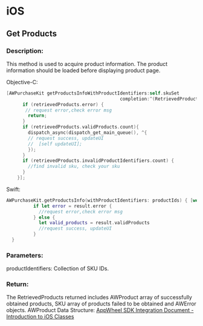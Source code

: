 # iOS

## Get Products
### Description:
 This method is used to acquire product information. The product information should be loaded before displaying product page.

Objective-C:

```Objective-C 
[AWPurchaseKit getProductsInfoWithProductIdentifiers:self.skuSet 
                                          completion:^(RetrievedProducts * _Nonnull retrievedProducts) {
      if (retrievedProducts.error) {
       // request error,check error msg
        return;
      }
      if (retrievedProducts.validProducts.count){
        dispatch_async(dispatch_get_main_queue(), ^{
        // request success, updateUI
        //  [self updateUI];
        });
      }
      if (retrievedProducts.invalidProductIdentifiers.count) {
        //find invalid sku, check your sku
      }
    }];
```

Swift:

```Swift
AWPurchaseKit.getProductsInfo(withProductIdentifiers: productIds) { [weak self] (result) in
          if let error = result.error {
            //request error,check error msg
          } else {
            let valid_products = result.validProducts
            //request success, updateUI
          }
  }
```
  
### Parameters:
 productIdentifiers: Collection of SKU IDs.
### Return:
 The RetrievedProducts returned includes AWProduct array of successfully obtained products, SKU array of products failed to be obtained and AWError objects.
 AWProduct Data Structure: [AppWheel SDK Integration Document - Introduction to iOS Classes]()